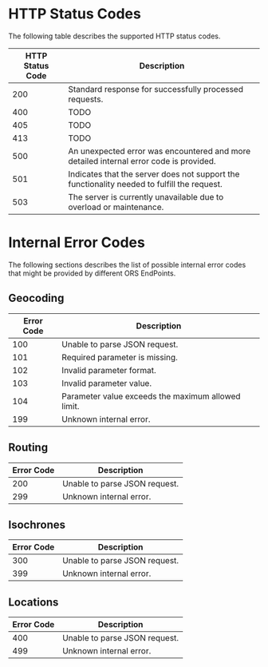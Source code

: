 # HTTP Status Codes

The following table describes the supported HTTP status codes.

| HTTP Status Code   |  Description |
|----------|--------------|
| 200 |  Standard response for successfully processed requests.  |
| 400 |  TODO |
| 405 |  TODO |
| 413 |  TODO |
| 500 |  An unexpected error was encountered and more detailed internal error code is provided. |
| 501 |  Indicates that the server does not support the functionality needed to fulfill the request. |
| 503 |  The server is currently unavailable due to overload or maintenance. |


# Internal Error Codes

The following sections describes the list of possible internal error codes that might be provided by different ORS EndPoints. 

## Geocoding
| Error Code   |  Description |
|----------|-------------|
| 100 |  Unable to parse JSON request. |
| 101 |  Required parameter is missing. |
| 102 |  Invalid parameter format. |
| 103 |  Invalid parameter value. |
| 104 |  Parameter value exceeds the maximum allowed limit. |
| 199 |  Unknown internal error. |

## Routing
| Error Code   |  Description |
|----------|-------------|
| 200 |  Unable to parse JSON request. |
| 299 |  Unknown internal error. |


## Isochrones
| Error Code   |  Description |
|----------|-------------|
| 300 |  Unable to parse JSON request. |
| 399 |  Unknown internal error. |

## Locations
| Error Code   |  Description |
|----------|-------------|
| 400 |  Unable to parse JSON request. |
| 499 |  Unknown internal error. |
